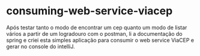 # consuming-web-service-viacep
Após testar tanto o modo de encontrar um cep quanto um modo de listar vários a partir de um logradouro com o postman, li a documentação do spring e criei esta simples aplicação
para consumir o web service ViaCEP e gerar no console do intelliJ.
